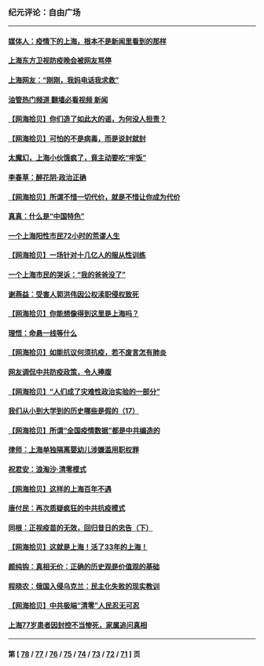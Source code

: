 ### 纪元评论：自由广场
---
#### [媒体人：疫情下的上海，根本不是新闻里看到的那样](../../pages/nsc993/n13711529.md?04150330) 
#### [上海东方卫视防疫晚会被网友骂停](../../pages/nsc993/n13711504.md?04150330) 
#### [上海网友：“刚刚，我妈电话我求救”](../../pages/nsc993/n13710629.md?04150330) 
#### [油管热门频道 翻墙必看视频 新闻](ok?04150330)
#### [【网海拾贝】你们造了如此大的谣，为何没人担责？](../../pages/nsc993/n13710606.md?04150330) 
#### [【网海拾贝】可怕的不是病毒，而是说封就封](../../pages/nsc993/n13709731.md?04150330) 
#### [太魔幻，上海小伙饿疯了，竟主动要吃“牢饭”](../../pages/nsc993/n13709700.md?04150330) 
#### [李春草：醉花阴·政治正确](../../pages/nsc993/n13709048.md?04150330) 
#### [【网海拾贝】所谓不惜一切代价，就是不惜让你成为代价](../../pages/nsc993/n13708201.md?04150330) 
#### [真真：什么是“中国特色”](../../pages/nsc993/n13708141.md?04150330) 
#### [一个上海阳性市民72小时的荒谬人生](../../pages/nsc993/n13706620.md?04150330) 
#### [【网海拾贝】一场针对十几亿人的服从性训练](../../pages/nsc993/n13706555.md?04150330) 
#### [一个上海市民的哭诉：“我的爸爸没了”](../../pages/nsc993/n13706497.md?04150330) 
#### [谢燕益：受害人郭洪伟因公权渎职侵权致死](../../pages/nsc993/n13706184.md?04150330) 
#### [【网海拾贝】你能想像得到这里是上海吗？](../../pages/nsc993/n13704442.md?04150330) 
#### [理悟：命悬一线等什么](../../pages/nsc993/n13703131.md?04150330) 
#### [【网海拾贝】如能抗议何须抗疫，若不废言怎有肺炎](../../pages/nsc993/n13701767.md?04150330) 
#### [网友调侃中共防疫政策，令人捧腹](../../pages/nsc993/n13701561.md?04150330) 
#### [【网海拾贝】“人们成了灾难性政治实验的一部分”](../../pages/nsc993/n13698988.md?04150330) 
#### [我们从小到大学到的历史哪些是假的（17）](../../pages/nsc993/n13698883.md?04150330) 
#### [【网海拾贝】所谓“全国疫情数据”都是中共编造的](../../pages/nsc993/n13694674.md?04150330) 
#### [律师：上海单独隔离婴幼儿涉嫌滥用职权罪](../../pages/nsc993/n13694627.md?04150330) 
#### [祝君安：浪淘沙·清零模式](../../pages/nsc993/n13694452.md?04150330) 
#### [【网海拾贝】这样的上海百年不遇](../../pages/nsc993/n13692603.md?04150330) 
#### [唐付民：再次质疑疯狂的中共抗疫模式](../../pages/nsc993/n13691971.md?04150330) 
#### [同根：正视疫苗的无效，回归昔日的忠告（下）](../../pages/nsc993/n13688756.md?04150330) 
#### [【网海拾贝】这就是上海！活了33年的上海！](../../pages/nsc993/n13688654.md?04150330) 
#### [颜纯钩：真相无价：正确的历史观是价值观的基础](../../pages/nsc993/n13688555.md?04150330) 
#### [程晓农：俄国入侵乌克兰：民主化失败的现实教训](../../pages/nsc993/n13686006.md?04150330) 
#### [【网海拾贝】中共极端“清零”人民忍无可忍](../../pages/nsc993/n13685914.md?04150330) 
#### [上海77岁患者因封控不当惨死，家属追问真相](../../pages/nsc993/n13685891.md?04150330) 

---
#### 第 [ [78](./78.md?04150330) / [77](./77.md?04150330) / [76](./76.md?04150330) / [75](./75.md?04150330) / [74](./74.md?04150330) / [73](./73.md?04150330) / [72](./72.md?04150330) / [71](./71.md?04150330) ] 页
